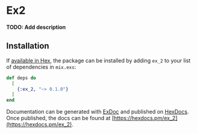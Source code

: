 # Ex2

**TODO: Add description**

## Installation

If [available in Hex](https://hex.pm/docs/publish), the package can be installed
by adding `ex_2` to your list of dependencies in `mix.exs`:

```elixir
def deps do
  [
    {:ex_2, "~> 0.1.0"}
  ]
end
```

Documentation can be generated with [ExDoc](https://github.com/elixir-lang/ex_doc)
and published on [HexDocs](https://hexdocs.pm). Once published, the docs can
be found at [https://hexdocs.pm/ex_2](https://hexdocs.pm/ex_2).

